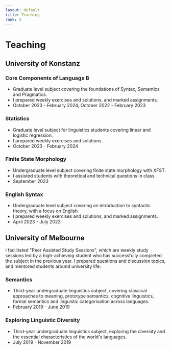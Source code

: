 ```yaml
---
layout: default
title: Teaching
rank: 2
---
```


# Teaching

## University of Konstanz

### Core Components of Language B
- Graduate level subject covering the foundations of Syntax, Semantics and Pragmatics.
- I prepared weekly exercises and solutions, and marked assignments.
- October 2023 - February 2024, October 2022 - February 2023

### Statistics
- Graduate level subject for linguistics students covering linear and logistic regression.
- I prepared weekly exercises and solutions.
- October 2023 - February 2024
  
### Finite State Morphology
- Undergraduate level subject covering finite state morphology with XFST.
- I assisted students with theoretical and technical questions in class.
- September 2023
  
### English Syntax
- Undergraduate level subject covering an introduction to syntactic theory, with a focus on English
- I prepared weekly exercises and solutions, and marked assignments.
- April 2023 - July 2023
 
## University of Melbourne
I facilitated "Peer Assisted Study Sessions", which are weekly study sessions led by a high-achieving student who has
successfully completed the subject in the previous year. I prepared questions and discussion topics, and mentored students around university life.

### Semantics
- Third-year undergraduate linguistics subject, covering classical approaches to meaning, prototype semantics, cognitive linguistics, formal semantics and linguistic categorisation across languages.
- February 2019 - June 2019
  
### Exploring Linguistic Diversity
- Third-year undergraduate linguistics subject, exploring the diversity and the essential characteristics of the world's languages.
- July 2019 - November 2019
